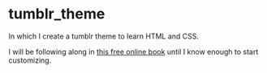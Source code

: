 # tumblr_theme
In which I create a tumblr theme to learn HTML and CSS.

I will be following along in [this free online book](https://buildthemes.tumblr.com/) until I know enough to start customizing.
